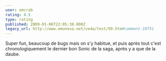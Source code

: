 ```yaml
---
user: omcrab
rating: 4.5
type: rating
published: 2009-01-06T22:05:30.000Z
legacy_url: http://www.emunova.net/veda/test/99.htm#comment-10751
---
```

Super fun, beaucoup de bugs mais on s'y habitue, et puis après tout c'est chronologiquement le dernier bon Sonic de la saga, après y a que de la daube.